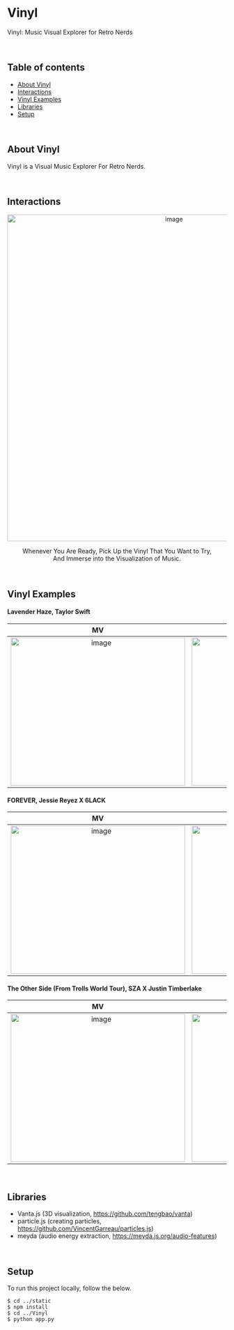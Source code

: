 # Vinyl
Vinyl: Music Visual Explorer for Retro Nerds

<br>

## Table of contents
* [About Vinyl](#About-Vinyl)
* [Interactions](#Interactions)
* [Vinyl Examples](#Vinyl-Examples)
* [Libraries](#Libraries)
* [Setup](#Setup)

<br>


## About Vinyl
Vinyl is a Visual Music Explorer For Retro Nerds.

<br>





## Interactions


<p align="center">
  <img width="750" alt="image" src="https://github.com/ChungHaLee/Vinyl/assets/59073612/3469954c-9d3f-400a-b6be-19f756ab900e">
</p>

<p align="center">
Whenever You Are Ready, Pick Up the Vinyl That You Want to Try, <br> And Immerse into the Visualization of Music.
</p>


<br>



## Vinyl Examples

#### Lavender Haze, Taylor Swift

| MV | Vinyl | 
:-------------------------:|:-------------------------:|
| <img width="400" height="340" alt="image" src="https://github.com/ChungHaLee/Vinyl/assets/59073612/757af426-6e12-4cd1-9902-fd77d9127b8e"> |  <img width="400" height="340" alt="image" src="https://github.com/ChungHaLee/Vinyl/assets/59073612/cb6ed595-48e3-4b8b-9af9-cecced1a0c4c">| 


#### FOREVER, Jessie Reyez X 6LACK

| MV | Vinyl | 
:-------------------------:|:-------------------------:|
| <img width="400" height="340" alt="image" src="https://github.com/ChungHaLee/Vinyl/assets/59073612/e8bd4e72-17b2-42e6-9a7c-c12edcd4ae9e"> |  <img width="400" height="340" alt="image" src="https://github.com/ChungHaLee/Vinyl/assets/59073612/fed3b9e1-cd95-4dd3-a950-55a85a2e8934">| 


#### The Other Side (From Trolls World Tour), SZA X Justin Timberlake

| MV | Vinyl | 
:-------------------------:|:-------------------------:|
| <img width="400" height="340" alt="image" src="https://github.com/ChungHaLee/Vinyl/assets/59073612/31f6119d-42cb-4a8f-8e9e-c2cf3052f630"> |  <img width="400" height="340" alt="image" src="https://github.com/ChungHaLee/Vinyl/assets/59073612/fd44817d-40bd-4d57-9860-42e68d91e1fe">| 


<br>


## Libraries
- Vanta.js (3D visualization, https://github.com/tengbao/vanta)
- particle.js (creating particles, https://github.com/VincentGarreau/particles.js)
- meyda (audio energy extraction, https://meyda.js.org/audio-features)

<br>

## Setup
To run this project locally, follow the below.

```
$ cd ../static
$ npm install
$ cd ../Vinyl
$ python app.py
```
